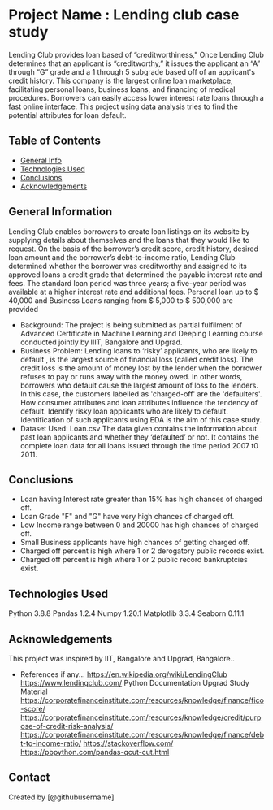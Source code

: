 # Project Name : Lending club case study
Lending Club provides loan based of  “creditworthiness," Once Lending Club determines that an applicant is “creditworthy,” it issues the applicant an “A” through “G” grade and a 1 through 5 subgrade based off of an applicant's credit history. This company is the largest online loan marketplace, facilitating personal loans, business loans, and financing of medical procedures. Borrowers can easily access lower interest rate loans through a fast online interface. This project using data analysis tries to find the potential attributes for loan default.


## Table of Contents
* [General Info](#general-information)
* [Technologies Used](#technologies-used)
* [Conclusions](#conclusions)
* [Acknowledgements](#acknowledgements)


## General Information
Lending Club enables borrowers to create loan listings on its website by supplying details about themselves and the loans that they would like to request.  On the basis of the borrower’s credit score, credit history, desired loan amount and the borrower’s debt-to-income ratio, Lending Club determined whether the borrower was creditworthy and assigned to its approved loans a credit grade that determined the payable interest rate and fees. The standard loan period was three years; a five-year period was available at a higher interest rate and additional fees. Personal loan up to $ 40,000 and Business Loans ranging from $ 5,000 to $ 500,000 are provided
- Background:
The project is being submitted as partial fulfilment of Advanced Certificate in Machine Learning and Deeping Learning course conducted jointly by IIIT, Bangalore and Upgrad.
- Business Problem: 
Lending loans to ‘risky’ applicants, who are likely to default ,  is the largest source of financial loss (called credit loss). The credit loss is the amount of money lost by the lender when the borrower refuses to pay or runs away with the money owed. In other words, borrowers who default cause the largest amount of loss to the lenders. In this case, the customers labelled as 'charged-off' are the 'defaulters'.
How consumer attributes and loan attributes influence the tendency of default.
Identify risky loan applicants who are likely to default.  Identification of such applicants using EDA is the aim of this case study.
- Dataset Used:
Loan.csv
The data given contains the information about past loan applicants and whether they ‘defaulted’ or not.  It contains the complete loan data for all loans issued through the time period 2007 t0 2011.



## Conclusions
- Loan having Interest rate greater than 15% has high chances of charged off.
- Loan Grade "F" and "G" have very high chances of charged off.                               
- Low Income range between 0 and 20000 has high chances of charged off.
- Small Business applicants have high chances of getting charged off.
- Charged off percent is high where 1 or 2 derogatory public records exist.
- Charged off percent is high where 1 or 2 public record bankruptcies exist.

## Technologies Used
Python 	3.8.8
Pandas 	1.2.4
Numpy 	1.20.1
Matplotlib 	3.3.4
Seaborn 	0.11.1


## Acknowledgements
This project was inspired by IIT, Bangalore and Upgrad, Bangalore..
- References if any...
https://en.wikipedia.org/wiki/LendingClub
https://www.lendingclub.com/
Python Documentation
Upgrad Study Material
https://corporatefinanceinstitute.com/resources/knowledge/finance/fico-score/
https://corporatefinanceinstitute.com/resources/knowledge/credit/purpose-of-credit-risk-analysis/
https://corporatefinanceinstitute.com/resources/knowledge/finance/debt-to-income-ratio/
https://stackoverflow.com/
https://pbpython.com/pandas-qcut-cut.html



## Contact
Created by [@githubusername] 
